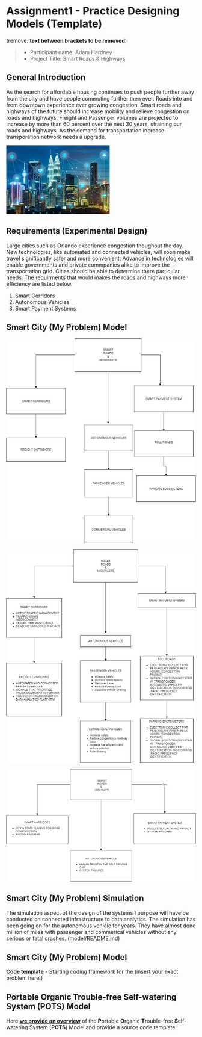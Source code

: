 # Assignment1 - Practice Designing Models (Template)
(remove: **text between brackets to be removed**)

> * Participant name: Adam Hardney
> * Project Title: Smart Roads & Highways 

## General Introduction
As the search for affordable housing continues to push people further away from the city and have people commuting further then ever. Roads into and from downtown experience ever growing congestion. Smart roads and highways of the future should increase mobility and relieve congestion on roads and highways. 
Freight and Passenger volumes are projected to increase by more than 60 percent over the next 30 years, straining our roads and highways. As the demand for  transportation increase transporation network needs a upgrade.

![** Picture**](images/Smartrealcity.png)

## Requirements (Experimental Design)

Large cities such as Orlando experience congestion thoughout the day. New technologies, like automated and connected vehicles, will soon make travel significantly safer and more convenient. Advance in technologies will enable governments and private commpanies alike to improve the transportation grid. Cities should be able to determine there particular needs. The requirments that would makes the roads and highways more efficiency are listed below.
1. Smart Corridors
2. Autonomous Vehicles 
3. Smart Payment Systems

## Smart City (My Problem) Model 


![**Object Diagram**](images/ObjectDiagram.png)

![**Class Diagram**](images/ClassDiagram.png)

![**Behavior Diagram**](images/behaviordiagram.png)


## Smart City (My Problem) Simulation

The simulation aspect of the design of the systems I purpose will have be conducted on connected infrastructure to data analytics. The simulation has been going on for the autonomous vehicle for years. They have almost done million of miles with passenger and commerical vehicles without any serious or fatal crashes. (model/README.md)


## Smart City (My Problem) Model
[**Code template**](code/README.md) - Starting coding framework for the (insert your exact problem here.)

## **P**ortable **O**rganic **T**rouble-free **S**elf-watering System (**POTS**) Model
Here [**we provide an overview**](code/POTS_system/README.md) of the **P**ortable **O**rganic **T**rouble-free **S**elf-watering System (**POTS**) Model and provide a source code template.
